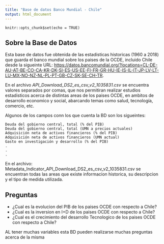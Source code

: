 ```yaml
---
title: "Base de datos Banco Mundial - Chile"
output: html_document
---
```


```{r setup, include=FALSE}
knitr::opts_chunk$set(echo = TRUE)
```

## Sobre la Base de Datos

Esta base de datos fue obtenida de las estadisticas historicas (1960 a 2018) que guarda el banco mundial sobre los paises de la OCDE, incluido Chile desde la sigueinte URL: <https://datos.bancomundial.org/?locations=CL-DE-AU-AT-BE-CO-CA-KR-DK-SI-ES-US-EE-FI-FR-GR-HU-IE-IS-IL-IT-JP-LV-LT-LU-MX-NO-NZ-NL-PL-PT-GB-CZ-SK-SE-CH-TR>.

En el archivo *API_Download_DS2_es_csv_v2_1035831.csv* se encuentra valores separados por comas, que nos permitiran realizar estudios estadisticos acerca de distintas areas de los paises OCDE, en ambitos de desarrollo economico y social, abarcando temas como salud, tecnología, comercio, etc.

Algunos de los campos conn los que cuenta la BD son los sigueintes:

```
Deuda del gobierno central, total (% del PIB)
Deuda del gobierno central, total (UMN a precios actuales)
Adquisición neta de activos financieros (% del PIB)
Adquisición neta de activos financieros (UMN actual)
Gasto en investigación y desarrollo (% del PIB)
.
.
.
```
En el archivo: Metadata_Indicator_API_Download_DS2_es_csv_v2_1035831.csv se encuentran todas las areas que existe informacion historica, su descripcion y el tipo de medida utilizada.

## Preguntas
* ¿Cual es la evolucion del PIB de los paises OCDE con respecto a Chile?
* ¿Cual es la inversion en I+D de los paises OCDE con respecto a Chile?
* ¿Cual es el crecimiento del desarrollo Tecnologico de los paises OCDE con respecto a Chile?

AL tener muchas variables esta BD pueden realizarse muchas preguntas acerca de la misma 